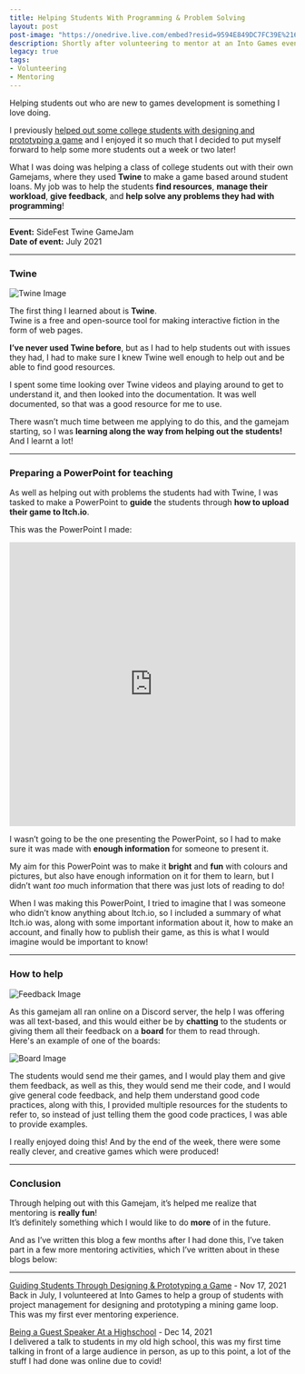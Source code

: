 ```yaml
---
title: Helping Students With Programming & Problem Solving
layout: post
post-image: "https://onedrive.live.com/embed?resid=9594E849DC7FC39E%2161064&authkey=%21AMYlRRXA7rtPPUc&width=1920&height=1634"
description: Shortly after volunteering to mentor at an Into Games event, I had found an opportunity to help students solve any problems with programming in a Gamejam using Twine, which is a tool I’ve not used before!
legacy: true
tags:
- Volunteering
- Mentoring
---
```


Helping students out who are new to games development is something I love doing.

I previously [helped out some college students with designing and prototyping a game](/blog/guiding-students-through-designing-prototying-a-game/) and I enjoyed it so much that I decided to put myself forward to help some more students out a week or two later!

What I was doing was helping a class of college students out with their own Gamejams, where they used **Twine** to make a game based around student loans.
My job was to help the students **find resources**, **manage their workload**, **give feedback**, and **help solve any problems they had with programming**!

---

**Event:** SideFest Twine GameJam  
**Date of event:** July 2021

---

### Twine

![Twine Image](https://onedrive.live.com/embed?resid=9594E849DC7FC39E%2161060&authkey=%21AMiSFBHU_omIAxY&width=1600&height=645)

The first thing I learned about is **Twine**.  
Twine is a free and open-source tool for making interactive fiction in the form of web pages.

**I’ve never used Twine before**, but as I had to help students out with issues they had, I had to make sure I knew Twine well enough to help out and be able to find good resources.

I spent some time looking over Twine videos and playing around to get to understand it, and then looked into the documentation. It was well documented, so that was a good resource for me to use.

There wasn’t much time between me applying to do this, and the gamejam starting, so I was **learning along the way from helping out the students!** And I learnt a lot!

---

### Preparing a PowerPoint for teaching

As well as helping out with problems the students had with Twine, I was tasked to make a PowerPoint to **guide** the students through **how to upload their game to Itch.io**.

This was the PowerPoint I made:

<iframe src="https://onedrive.live.com/embed?cid=9594E849DC7FC39E&amp;resid=9594E849DC7FC39E%2156789&amp;authkey=ADrwnHHkruLe4lY&amp;em=2&amp;wdAr=1.7777777777777777" width="100%" height="500px" frameborder="0">This is an embedded <a target="_blank" href="https://office.com">Microsoft Office</a> presentation, powered by <a target="_blank" href="https://office.com/webapps">Office</a>.</iframe>

I wasn’t going to be the one presenting the PowerPoint, so I had to make sure it was made with **enough information** for someone to present it.

My aim for this PowerPoint was to make it **bright** and **fun** with colours and pictures, but also have enough information on it for them to learn, but I didn’t want *too* much information that there was just lots of reading to do!

When I was making this PowerPoint, I tried to imagine that I was someone who didn’t know anything about Itch.io, so I included a summary of what Itch.io was, along with some important information about it, how to make an account, and finally how to publish their game, as this is what I would imagine would be important to know!

---

### How to help

![Feedback Image](https://onedrive.live.com/embed?resid=9594E849DC7FC39E%2161062&authkey=%21AEYaepYp_dTkKJs&width=1600&height=645)

As this gamejam all ran online on a Discord server, the help I was offering was all text-based, and this would either be by **chatting** to the students or giving them all their feedback on a **board** for them to read through.  
Here's an example of one of the boards:

![Board Image](https://onedrive.live.com/embed?resid=9594E849DC7FC39E%2161061&authkey=%21ANTQK0hsemotUGo&width=1600&height=645)

The students would send me their games, and I would play them and give them feedback, as well as this, they would send me their code, and I would give general code feedback, and help them understand good code practices, along with this, I provided multiple resources for the students to refer to, so instead of just telling them the good code practices, I was able to provide examples.

I really enjoyed doing this! And by the end of the week, there were some really clever, and creative games which were produced!

---

### Conclusion

Through helping out with this Gamejam, it’s helped me realize that mentoring is **really fun**!  
It’s definitely something which I would like to do **more** of in the future.

And as I’ve written this blog a few months after I had done this, I’ve taken part in a few more mentoring activities, which I’ve written about in these blogs below:

---

[Guiding Students Through Designing & Prototyping a Game](/blog/guiding-students-through-designing-prototying-a-game/) - Nov 17, 2021  
Back in July, I volunteered at Into Games to help a group of students with project management for designing and prototyping a mining game loop. This was my first ever mentoring experience.

[Being a Guest Speaker At a Highschool](/blog/i-gave-a-talk-in-person-for-the-first-time) - Dec 14, 2021  
I delivered a talk to students in my old high school, this was my first time talking in front of a large audience in person, as up to this point, a lot of the stuff I had done was online due to covid!